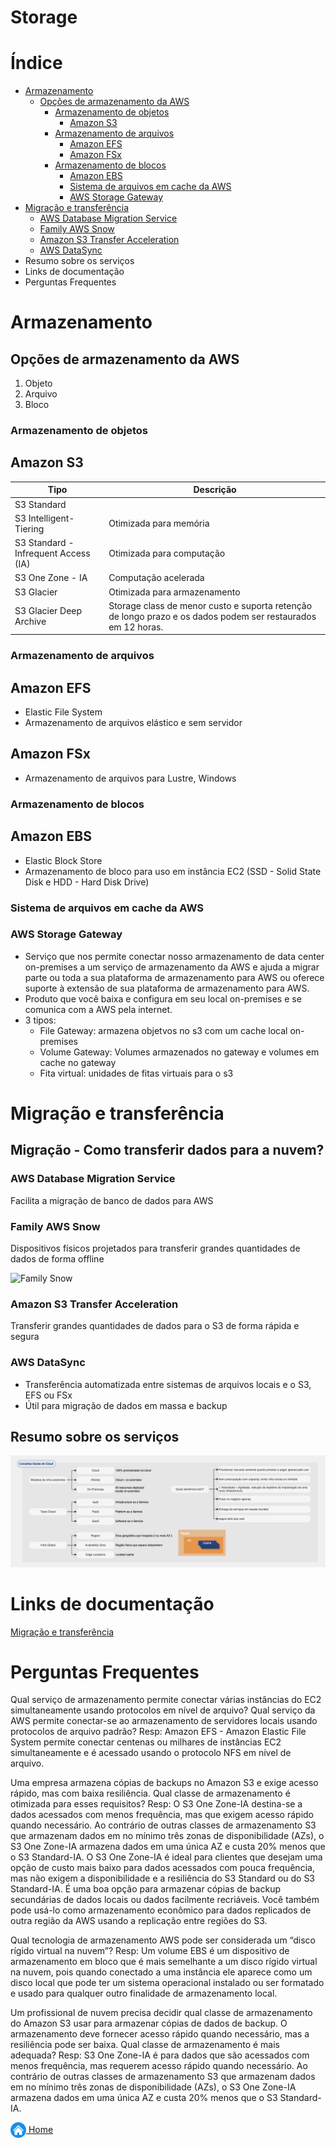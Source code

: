 # Storage

# Índice

* [Armazenamento](#armazenamento)
    - [Opções de armazenamento da AWS](#opções-de-armazenamento-da-aws)
        - [Armazenamento de objetos](#armazenamento-de-objetos)
            - [Amazon S3](#amazon-s3)
        - [Armazenamento de arquivos](#armazenamento-de-arquivos)
            - [Amazon EFS](#amazon-efs)
            - [Amazon FSx](#amazon-fsx)
        - [Armazenamento de blocos](#armazenamento-de-blocos)
            - [Amazon EBS](#amazon-ebs)
            - [Sistema de arquivos em cache da AWS](#sistema-de-arquivos-em-cache-da-aws)
            - [AWS Storage Gateway](#aws-storage-gateway)
* [Migração e transferência](#migração-e-transferência)
    - [AWS Database Migration Service](#aws-database-migration-service)
    - [Family AWS Snow](#family-aws-snow)
    - [Amazon S3 Transfer Acceleration](#amazon-s3-transfer-acceleration)
    - [AWS DataSync](#aws-datasync)
* Resumo sobre os serviços
* Links de documentação
* Perguntas Frequentes

# Armazenamento

## Opções de armazenamento da AWS
1. Objeto
2. Arquivo
3. Bloco

### Armazenamento de objetos

## Amazon S3
| Tipo | Descrição |
|----------|----------|
| S3 Standard |  |
| S3 Intelligent-Tiering | Otimizada para memória |
| S3 Standard - Infrequent Access (IA) | Otimizada para computação |
| S3 One Zone - IA | Computação acelerada |
| S3 Glacier | Otimizada para armazenamento |
| S3 Glacier Deep Archive | Storage class de menor custo e suporta retenção de longo prazo e os dados podem ser restaurados em 12 horas. |


### Armazenamento de arquivos

## Amazon EFS

- Elastic File System
- Armazenamento de arquivos elástico e sem servidor

## Amazon FSx
- Armazenamento de arquivos para Lustre, Windows


### Armazenamento de blocos

## Amazon EBS
- Elastic Block Store
- Armazenamento de bloco para uso em instância EC2 (SSD - Solid State Disk e HDD - Hard Disk Drive)

### Sistema de arquivos em cache da AWS

### AWS Storage Gateway
- Serviço que nos permite conectar nosso armazenamento de data center on-premises a um serviço de armazenamento da AWS e ajuda a migrar parte ou toda a sua plataforma de armazenamento para AWS ou oferece suporte à extensão de sua plataforma de armazenamento para AWS.
- Produto que você baixa e configura em seu local on-premises e se comunica com a AWS pela internet.
- 3 tipos:
    - File Gateway: armazena objetvos no s3 com um cache local on-premises
    - Volume Gateway: Volumes armazenados no gateway e volumes em cache no gateway
    - Fita virtual: unidades de fitas virtuais para o s3

# Migração e transferência

## Migração - Como transferir dados para a nuvem?

### AWS Database Migration Service
Facilita a migração de banco de dados para AWS

### Family AWS Snow
Dispositivos físicos projetados para transferir grandes quantidades de dados de forma offline

![Family Snow](../images/03_fig_family_snow)

### Amazon S3 Transfer Acceleration
Transferir grandes quantidades de dados para o S3 de forma rápida e segura

### AWS DataSync
- Transferência automatizada entre sistemas de arquivos locais e o S3, EFS ou FSx
- Útil para migração de dados em massa e backup


## Resumo sobre os serviços

![Resumo Conceitos Gerais](../images/01_fig_conceitos_gerais.png)

# Links de documentação
[Migração e transferência](https://docs.aws.amazon.com/pt_br/whitepapers/latest/aws-overview/migration-services.html)

# Perguntas Frequentes

Qual serviço de armazenamento permite conectar várias instâncias do EC2 simultaneamente usando protocolos em nível de arquivo? Qual serviço da AWS permite conectar-se ao armazenamento de servidores locais usando protocolos de arquivo padrão?
Resp: Amazon EFS - Amazon Elastic File System permite conectar centenas ou milhares de instâncias EC2 simultaneamente e é acessado usando o protocolo NFS em nível de arquivo.

Uma empresa armazena cópias de backups no Amazon S3 e exige acesso rápido, mas com baixa resiliência. Qual classe de armazenamento é otimizada para esses requisitos?
Resp: O S3 One Zone-IA destina-se a dados acessados ​​com menos frequência, mas que exigem acesso rápido quando necessário. Ao contrário de outras classes de armazenamento S3 que armazenam dados em no mínimo três zonas de disponibilidade (AZs), o S3 One Zone-IA armazena dados em uma única AZ e custa 20% menos que o S3 Standard-IA. O S3 One Zone-IA é ideal para clientes que desejam uma opção de custo mais baixo para dados acessados ​​com pouca frequência, mas não exigem a disponibilidade e a resiliência do S3 Standard ou do S3 Standard-IA. É uma boa opção para armazenar cópias de backup secundárias de dados locais ou dados facilmente recriáveis. Você também pode usá-lo como armazenamento econômico para dados replicados de outra região da AWS usando a replicação entre regiões do S3.

Qual tecnologia de armazenamento AWS pode ser considerada um “disco rígido virtual na nuvem”?
Resp: Um volume EBS é um dispositivo de armazenamento em bloco que é mais semelhante a um disco rígido virtual na nuvem, pois quando conectado a uma instância ele aparece como um disco local que pode ter um sistema operacional instalado ou ser formatado e usado para qualquer outro finalidade de armazenamento local.

Um profissional de nuvem precisa decidir qual classe de armazenamento do Amazon S3 usar para armazenar cópias de dados de backup. O armazenamento deve fornecer acesso rápido quando necessário, mas a resiliência pode ser baixa. Qual classe de armazenamento é mais adequada?
Resp: S3 One Zone-IA é para dados que são acessados ​​com menos frequência, mas requerem acesso rápido quando necessário. Ao contrário de outras classes de armazenamento S3 que armazenam dados em no mínimo três zonas de disponibilidade (AZs), o S3 One Zone-IA armazena dados em uma única AZ e custa 20% menos que o S3 Standard-IA.


[<img align="center" src="../images/botao-home.png" height="25" width="25"/> Home](../README.md)